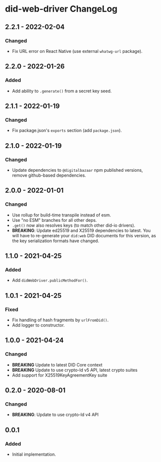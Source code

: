 # did-web-driver ChangeLog

## 2.2.1 - 2022-02-04

### Changed
- Fix URL error on React Native (use external `whatwg-url` package).

## 2.2.0 - 2022-01-26

### Added
- Add ability to `.generate()` from a secret key seed.

## 2.1.1 - 2022-01-19

### Changed
- Fix package.json's `exports` section (add `package.json`).

## 2.1.0 - 2022-01-19

### Changed
- Update dependencies to `@digitalbazaar` npm published versions, remove
  github-based dependencies.

## 2.0.0 - 2022-01-01

### Changed
- Use rollup for build-time transpile instead of esm.
- Use "no ESM" branches for all other deps.
- `.get()` now also resolves keys (to match other did-io drivers).
- **BREAKING**: Update ed25519 and X25519 dependencies to latest. You will have
  to re-generate your `did:web` DID documents for this version, as the
  key serialization formats have changed.

## 1.1.0 - 2021-04-25

### Added
- Add `didWebDriver.publicMethodFor()`.

## 1.0.1 - 2021-04-25

### Fixed
- Fix handling of hash fragments by `urlFromDid()`.
- Add logger to constructor.

## 1.0.0 - 2021-04-24

### Changed
- **BREAKING** Update to latest DID Core context
- **BREAKING** Update to use crypto-ld v5 API, latest crypto suites
- Add support for X25519KeyAgreementKey suite

## 0.2.0 - 2020-08-01

### Changed
- **BREAKING**: Update to use crypto-ld v4 API

## 0.0.1

### Added
- Initial implementation.
